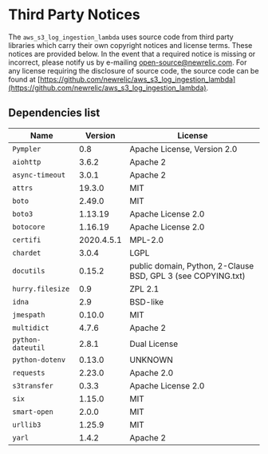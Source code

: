 # Third Party Notices

The `aws_s3_log_ingestion_lambda` uses source code from third party libraries which carry their own copyright notices and license terms. These notices are provided below.
In the event that a required notice is missing or incorrect, please notify us by e-mailing [open-source@newrelic.com](mailto:open-source@newrelic.com).
For any license requiring the disclosure of source code, the source code can be found at [https://github.com/newrelic/aws_s3_log_ingestion_lambda](https://github.com/newrelic/aws_s3_log_ingestion_lambda).

## Dependencies list

| Name              | Version    | License                                                      |
|-------------------|------------|--------------------------------------------------------------|
| `Pympler`         | 0.8        | Apache License, Version 2.0                                  |
| `aiohttp`         | 3.6.2      | Apache 2                                                     |
| `async-timeout`   | 3.0.1      | Apache 2                                                     |
| `attrs`           | 19.3.0     | MIT                                                          |
| `boto`            | 2.49.0     | MIT                                                          |
| `boto3`           | 1.13.19    | Apache License 2.0                                           |
| `botocore`        | 1.16.19    | Apache License 2.0                                           |
| `certifi`         | 2020.4.5.1 | MPL-2.0                                                      |
| `chardet`         | 3.0.4      | LGPL                                                         |
| `docutils`        | 0.15.2     | public domain, Python, 2-Clause BSD, GPL 3 (see COPYING.txt) |
| `hurry.filesize`  | 0.9        | ZPL 2.1                                                      |
| `idna`            | 2.9        | BSD-like                                                     |
| `jmespath`        | 0.10.0     | MIT                                                          |
| `multidict`       | 4.7.6      | Apache 2                                                     |
| `python-dateutil` | 2.8.1      | Dual License                                                 |
| `python-dotenv`   | 0.13.0     | UNKNOWN                                                      |
| `requests`        | 2.23.0     | Apache 2.0                                                   |
| `s3transfer`      | 0.3.3      | Apache License 2.0                                           |
| `six`             | 1.15.0     | MIT                                                          |
| `smart-open`      | 2.0.0      | MIT                                                          |
| `urllib3`         | 1.25.9     | MIT                                                          |
| `yarl`            | 1.4.2      | Apache 2                                                     |
